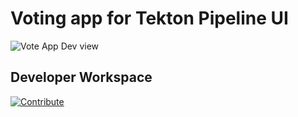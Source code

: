# Voting app for Tekton Pipeline UI

![Vote App Dev view](https://raw.githubusercontent.com/blues-man/vote-app-gitops/main/images/topology-vote-app-dev.png)


## Developer Workspace

[![Contribute](https://raw.githubusercontent.com/basavaraju-g/cloud-native-workshop/demo/factory-contribute.svg)](https://https://devspaces.apps.pipelines-413.quayupstream.com/f?url=https://github.com/basavaraju-g/pipelines-vote-ui&policies.create=peruser)


